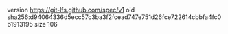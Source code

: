 version https://git-lfs.github.com/spec/v1
oid sha256:d94064336d5ecc57c3ba3f2fcead747e751d26fce722614cbbfa4fc0b1913195
size 106
